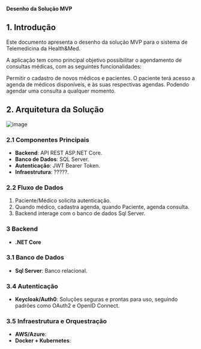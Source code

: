 **Desenho da Solução MVP**

## **1. Introdução**
Este documento apresenta o desenho da solução MVP para o sistema de Telemedicina da Health&Med.

A aplicação tem como principal objetivo possibilitar o agendamento de consultas médicas, com as seguintes funcionalidades:

Permitir o cadastro de novos médicos e pacientes.
O paciente terá acesso a agenda de médicos disponíveis, e às suas respectivas agendas. Podendo agendar uma consulta a qualquer momento.

## **2. Arquitetura da Solução**
![image](https://github.com/user-attachments/assets/59772eb7-f631-4b7e-a6cc-034716ab15af)

### **2.1 Componentes Principais**
- **Backend**: API REST ASP.NET Core.
- **Banco de Dados**: SQL Server.
- **Autenticação**: JWT Bearer Token.
- **Infraestrutura**: ?????.

### **2.2 Fluxo de Dados**
1. Paciente/Médico solicita autenticação.
2. Quando médico, cadastra agenda, quando Paciente, agenda consulta.
3. Backend interage com o banco de dados Sql Server.

### **3 Backend**
- **.NET Core**

### **3.1 Banco de Dados**
- **Sql Server**: Banco relacional.

### **3.4 Autenticação**
- **Keycloak/Auth0**: Soluções seguras e prontas para uso, seguindo padrões como OAuth2 e OpenID Connect.

### **3.5 Infraestrutura e Orquestração**
- **AWS/Azure**:
- **Docker + Kubernetes**:


